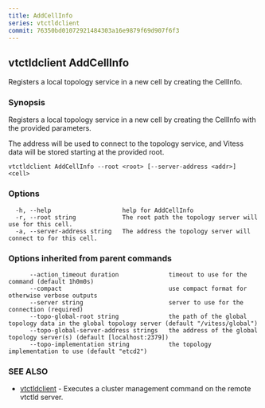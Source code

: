 ```yaml
---
title: AddCellInfo
series: vtctldclient
commit: 76350bd01072921484303a16e9879f69d907f6f3
---
```

## vtctldclient AddCellInfo

Registers a local topology service in a new cell by creating the CellInfo.

### Synopsis

Registers a local topology service in a new cell by creating the CellInfo
with the provided parameters.

The address will be used to connect to the topology service, and Vitess data will
be stored starting at the provided root.

```
vtctldclient AddCellInfo --root <root> [--server-address <addr>] <cell>
```

### Options

```
  -h, --help                    help for AddCellInfo
  -r, --root string             The root path the topology server will use for this cell.
  -a, --server-address string   The address the topology server will connect to for this cell.
```

### Options inherited from parent commands

```
      --action_timeout duration              timeout to use for the command (default 1h0m0s)
      --compact                              use compact format for otherwise verbose outputs
      --server string                        server to use for the connection (required)
      --topo-global-root string              the path of the global topology data in the global topology server (default "/vitess/global")
      --topo-global-server-address strings   the address of the global topology server(s) (default [localhost:2379])
      --topo-implementation string           the topology implementation to use (default "etcd2")
```

### SEE ALSO

* [vtctldclient](../)	 - Executes a cluster management command on the remote vtctld server.

